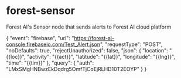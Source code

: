 # forest-sensor
Forest AI's Sensor node that sends alerts to Forest AI cloud platform




{
    "event": "firebase",
    "url": "https://forest-ai-console.firebaseio.com/Test_Alert.json",
    "requestType": "POST",
    "noDefaults": true,
    "rejectUnauthorized": false,
    "json": {
        "location": "{{loc}}",
        "activity": "{{act}}",
        "latitude": "{{lat}}",
        "longitude": "{{lng}}",
        "time": "{{tim}}"
    },
    "query": {
        "auth": "LMxSMgHNBwzEkDqdrg5OmfTjCoEjRLHD10T2EOYP"
    }
}
